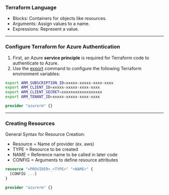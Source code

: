 ### Terraform Language
- Blocks: Containers for objects like resources.
- Arguments: Assign values to a name.
- Expressions: Represent a value.

___
### Configure Terraform for Azure Authentication
1. First, an Azure **service principle** is required for Terraform code to authenticate to Azure.
2. Use the [export](https://www.man7.org/linux/man-pages/man1/export.1p.html) command to configure the following Terraform environment variables:
```bash
export ARM_SUBSCRIPTION_ID=xxxxx-xxxxx-xxxx-xxxx
export ARM_CLIENT_ID=xxxxx-xxxxx-xxxx-xxxx
export ARM_CLIENT_SECRET=xxxxxxxxxxxxxxxxxx
export ARM_TENANT_ID=xxxxx-xxxxx-xxxx-xxxx
```

```terraform
provider "azurerm" {}
```


___
### Creating Resources
General Syntax for Resource Creation:
  - Resource = Name of provider (ex. aws)
  - TYPE = Resource to be created
  - NAME = Reference name to be called in later code
  - CONFIG = Arguments to define resource attributes
```terraform
resource "<PROVIDER>_<TYPE>" "<NAME>" {
  [CONFIG ...]
}
```

```terraform
provider "azurerm" {}
```
